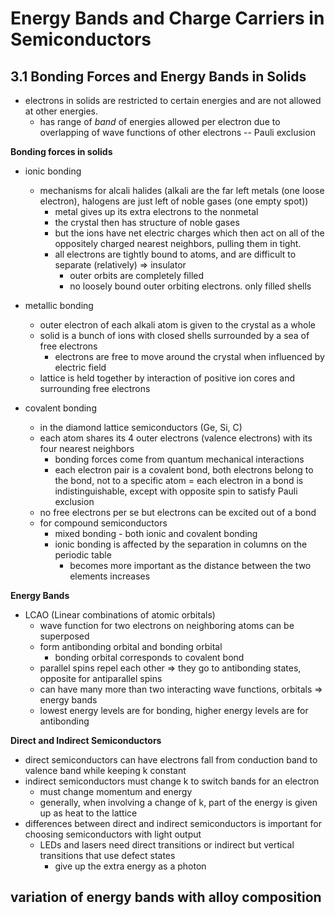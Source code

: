 Energy Bands and Charge Carriers in Semiconductors
===
3.1 Bonding Forces and Energy Bands in Solids
---
- electrons in solids are restricted to certain energies and are not allowed at other energies.  
	- has range of *band* of energies allowed per electron due to overlapping of wave functions of other electrons -- Pauli exclusion

**Bonding forces in solids**
- ionic bonding
	- mechanisms for alcali halides (alkali are the far left metals (one loose electron), halogens are just left of noble gases (one empty spot))
		- metal gives up its extra electrons to the nonmetal
		- the crystal then has structure of noble gases
		- but the ions have net electric charges which then act on all of the oppositely charged nearest neighbors, pulling them in tight.
		- all electrons are tightly bound to atoms, and are difficult to separate (relatively) => insulator
			- outer orbits are completely filled
			- no loosely bound outer orbiting electrons.  only filled shells
- metallic bonding
	- outer electron of each alkali atom is given to the crystal as a whole
	- solid is a bunch of ions with closed shells surrounded by a sea of free electrons
		- electrons are free to move around the crystal when influenced by electric field
	- lattice is held together by interaction of positive ion cores and surrounding free electrons

- covalent bonding
	- in the diamond lattice semiconductors (Ge, Si, C)
	- each atom shares its 4 outer electrons (valence electrons) with its four nearest neighbors 
		- bonding forces come from quantum mechanical interactions
		- each electron pair is a covalent bond, both electrons belong to the bond, not to a specific atom
			= each electron in a bond is indistinguishable, except with opposite spin to satisfy Pauli exclusion
	- no free electrons per se but electrons can be excited out of a bond
	- for compound semiconductors
		- mixed bonding - both ionic and covalent bonding
		- ionic bonding is affected by the separation in columns on the periodic table
			- becomes more important as the distance between the two elements increases

**Energy Bands**
- LCAO (Linear combinations of atomic orbitals)
	- wave function for two electrons on neighboring atoms can be superposed
	- form antibonding orbital and bonding orbital
		- bonding orbital corresponds to covalent bond
	- parallel spins repel each other => they go to antibonding states, opposite for antiparallel spins
	- can have many more than two interacting wave functions, orbitals => energy bands
	- lowest energy levels are for bonding, higher energy levels are for antibonding

**Direct and Indirect Semiconductors**
- direct semiconductors can have electrons fall from conduction band to valence band while keeping k constant
- indirect semiconductors must change k to switch bands for an electron
	- must change momentum and energy
	- generally, when involving a change of k, part of the energy is given up as heat to the lattice
- differences between direct and indirect semiconductors is important for choosing semiconductors with light output
	- LEDs and lasers need direct transitions or indirect but vertical transitions that use defect states 
		- give up the extra energy as a photon

**variation of energy bands with alloy composition**
- 

